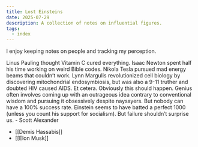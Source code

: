 ```yaml
---
title: Lost Einsteins
date: 2025-07-29
description: A collection of notes on influential figures.
tags:
  - index
---
```


I enjoy keeping notes on people and tracking my perception. 

Linus Pauling thought Vitamin C cured everything. Isaac Newton spent half his time working on weird Bible codes. Nikola Tesla pursued mad energy beams that couldn’t work. Lynn Margulis revolutionized cell biology by discovering mitochondrial endosymbiosis, but was also a 9-11 truther and doubted HIV caused AIDS. Et cetera. Obviously this should happen. Genius often involves coming up with an outrageous idea contrary to conventional wisdom and pursuing it obsessively despite naysayers. But nobody can have a 100% success rate. Einstein seems to have batted a perfect 1000 (unless you count his support for socialism). But failure shouldn’t surprise us. - Scott Alexander

- [[Demis Hassabis]]
- [[Elon Musk]]